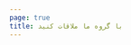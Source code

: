 ```yaml
---
page: true
title: با گروه ما ملاقات کنید
---
```


<script setup>
import TeamPage from './team/TeamPage.vue'
</script>

<TeamPage />
